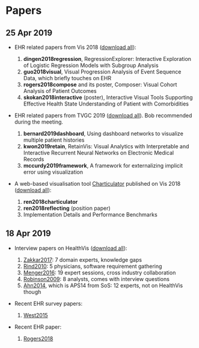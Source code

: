 # Papers

## 25 Apr 2019

- EHR related papers from Vis 2018 ([download all](https://share.henry.wang/jUnaIj/HzEqdj4zSu+)):
    1. **dingen2018regression**, RegressionExplorer: Interactive Exploration of Logistic Regression Models with Subgroup Analysis
    1. **guo2018visual**, Visual Progression Analysis of Event Sequence Data, which briefly touches on EHR
    1. **rogers2018compose** and its poster, Composer: Visual Cohort Analysis of Patient Outcomes
    1. **skokan2018interactive** (poster), Interactive Visual Tools Supporting Effective Health State Understanding of Patient with Comorbidities

- EHR related papers from TVGC 2019 ([download all](https://share.henry.wang/199SG7/pOBFSWsoDf+)). Bob recommended during the meeting.
    1. **bernard2019dashboard**, Using dashboard networks to visualize multiple patient histories
    1. **kwon2019retain**, RetainVis: Visual Analytics with Interpretable and Interactive Recurrent Neural Networks on Electronic Medical Records
    1. **mccurdy2019framework**, A framework for externalizing implicit error using visualization

- A web-based visualisation tool [Charticulator](https://charticulator.com/) published on Vis 2018 ([download all](https://share.henry.wang/7SfayG/gIUuHJagR7+)):
    1. **ren2018charticulator**
    1. **ren2018reflecting** (position paper)
    1. Implementation Details and Performance Benchmarks

## 18 Apr 2019

- Interview papers on HealthVis ([download all](https://share.henry.wang/Cog0Gx/OMk965gfM3+)):
    1. [Zakkar2017](https://share.henry.wang/tBKUcP/n9qpRDZ4N1+): 7 domain experts, knowledge gaps
    1. [Rind2010](https://share.henry.wang/1pVAjO/obEaY8j4mP+): 5 physicians, software requirement gathering
    1. [Menger2016](https://share.henry.wang/c8IhNd/tKAEPMfg3P+): 19 expert sessions, cross industry collaboration
    1. [Robinson2009](https://share.henry.wang/FBJDBP/7qOiF85hr3+): 8 analysts, comes with interview questions
    1. [Ahn2014](https://share.henry.wang/d0psFX/2rhzroiXAB+), which is APS14 from SoS: 12 experts, not on HealthVis though

- Recent EHR survey papers:
    1. [West2015](https://share.henry.wang/9lUBUK/qByGMWZ9RJ+)

- Recent EHR paper:
    1. [Rogers2018](https://share.henry.wang/NAx8OS/3um69xtMPR+)
